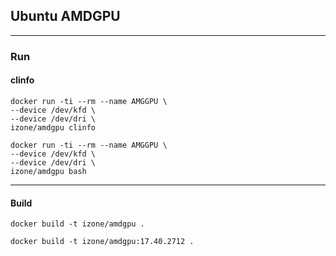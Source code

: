 ## Ubuntu AMDGPU
-----

### Run

#### clinfo
```
docker run -ti --rm --name AMGGPU \
--device /dev/kfd \
--device /dev/dri \
izone/amdgpu clinfo
```
```
docker run -ti --rm --name AMGGPU \
--device /dev/kfd \
--device /dev/dri \
izone/amdgpu bash
```

-----
#### Build
```
docker build -t izone/amdgpu .
```
```
docker build -t izone/amdgpu:17.40.2712 .
```

